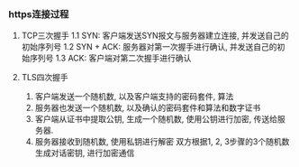 ### https连接过程
1. TCP三次握手
    1.1 SYN: 客户端发送SYN报文与服务器建立连接, 并发送自己的初始序列号
    1.2 SYN + ACK: 服务器对第一次握手进行确认, 并发送自己的初始序列号
    1.3 ACK: 客户端对第二次握手进行确认

2. TLS四次握手
    1. 客户端发送一个随机数, 以及客户端支持的密码套件, 算法
    2. 服务器也发送一个随机数, 以及确认的密码套件和算法和数字证书
    3. 客户端从证书中提取公钥, 生成一个随机数, 使用公钥进行加密, 传送给服务器.
    4. 服务器接收到随机数, 使用私钥进行解密
    双方根据1, 2, 3步骤的3个随机数生成对话密钥, 进行加密通信